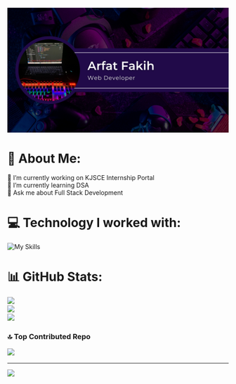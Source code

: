 ![image](https://github.com/ArfatFakih/ArfatFakih/blob/main/Github%20Banner.png)


# 💫 About Me:
🔭 I’m currently working on KJSCE Internship Portal<br>🌱 I’m currently learning DSA<br>💬 Ask me about Full Stack Development


# 💻 Technology I worked with:
 
 ![My Skills](https://skillicons.dev/icons?i=c,java,express,firebase,github,html,css,js,bootstrap,php,mongodb,nodejs,postgres,py,react,redux,flask,mysql,vite,tailwindcss,postman,figma)
 

# 📊 GitHub Stats:
![](https://github-readme-stats.vercel.app/api?username=ArfatFakih&theme=dark&hide_border=false&include_all_commits=false&count_private=false)<br/>
![](https://nirzak-streak-stats.vercel.app/?user=ArfatFakih&theme=dark&hide_border=false)<br/>
![](https://github-readme-stats.vercel.app/api/top-langs/?username=ArfatFakih&theme=dark&hide_border=false&include_all_commits=false&count_private=false&layout=compact)

### 🔝 Top Contributed Repo
![](https://github-contributor-stats.vercel.app/api?username=ArfatFakih&limit=5&theme=dark&combine_all_yearly_contributions=true)

---
[![](https://visitcount.itsvg.in/api?id=ArfatFakih&icon=0&color=0)](https://visitcount.itsvg.in)

<!-- Proudly created with GPRM ( https://gprm.itsvg.in ) -->

<!--
**ArfatFakih/ArfatFakih** is a ✨ _special_ ✨ repository because its `README.md` (this file) appears on your GitHub profile.

Here are some ideas to get you started:

- 🔭 I’m currently working on ...
- 🌱 I’m currently learning ...
- 👯 I’m looking to collaborate on ...
- 🤔 I’m looking for help with ...
- 💬 Ask me about ...
- 📫 How to reach me: ...
- 😄 Pronouns: ...
- ⚡ Fun fact: ...
-->
